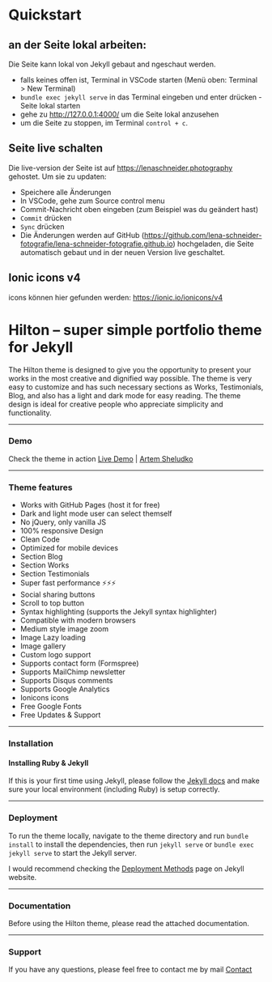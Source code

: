 # Quickstart

## an der Seite lokal arbeiten:

Die Seite kann lokal von Jekyll gebaut and ngeschaut werden.

- falls keines offen ist, Terminal in VSCode starten (Menü oben: Terminal > New Terminal)
- `bundle exec jekyll serve` in das Terminal eingeben und enter drücken - Seite lokal starten
- gehe zu http://127.0.0.1:4000/ um die Seite lokal anzusehen
- um die Seite zu stoppen, im Terminal `control + c`.

## Seite live schalten

Die live-version der Seite ist auf https://lenaschneider.photography gehostet. Um sie zu updaten:

- Speichere alle Änderungen
- In VSCode, gehe zum Source control menu
- Commit-Nachricht oben eingeben (zum Beispiel was du geändert hast)
- `Commit` drücken
- `Sync` drücken
- Die Änderungen werden auf GitHub (https://github.com/lena-schneider-fotografie/lena-schneider-fotografie.github.io) hochgeladen, die Seite automatisch gebaut und in der neuen Version live geschaltet.

## Ionic icons v4

icons können hier gefunden werden: https://ionic.io/ionicons/v4






















# Hilton – super simple portfolio theme for Jekyll

The Hilton theme is designed to give you the opportunity to present your works in the most creative and dignified way possible. The theme is very easy to customize and has such necessary sections as Works, Testimonials, Blog, and also has a light and dark mode for easy reading. The theme design is ideal for creative people who appreciate simplicity and functionality.

* * *

### Demo

Check the theme in action [Live Demo](https://hilton-jekyll.netlify.app/) |
[Artem Sheludko](https://jekyllthemes.io/developers/artem-sheludko)

* * *

### Theme features

- Works with GitHub Pages (host it for free)
- Dark and light mode user can select themself
- No jQuery, only vanilla JS
- 100% responsive Design
- Clean Code
- Optimized for mobile devices
- Section Blog
- Section Works
- Section Testimonials
- Super fast performance ⚡⚡⚡
- Social sharing buttons
- Scroll to top button
- Syntax highlighting (supports the Jekyll syntax highlighter)
- Compatible with modern browsers
- Medium style image zoom
- Image Lazy loading
- Image gallery
- Custom logo support
- Supports contact form (Formspree)
- Supports MailChimp newsletter
- Supports Disqus comments
- Supports Google Analytics
- Ionicons icons
- Free Google Fonts
- Free Updates & Support

* * *

### Installation

#### Installing Ruby & Jekyll

If this is your first time using Jekyll, please follow the [Jekyll docs](https://jekyllrb.com/docs/installation/) and make sure your local environment (including Ruby) is setup correctly.

* * *

### Deployment

To run the theme locally, navigate to the theme directory and run `bundle install` to install the dependencies, then run `jekyll serve` or `bundle exec jekyll serve` to start the Jekyll server.

I would recommend checking the [Deployment Methods](https://jekyllrb.com/docs/deployment-methods/) page on Jekyll website.

* * *

### Documentation

Before using the Hilton theme, please read the attached documentation.

* * *

### Support

<p>If you have any questions, please feel free to contact me by mail <a href="mailto:hi.artemsheludko@gmail.com">Contact</a><p>